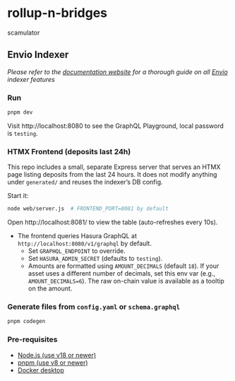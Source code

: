 # rollup-n-bridges
scamulator

## Envio Indexer

*Please refer to the [documentation website](https://docs.envio.dev) for a thorough guide on all [Envio](https://envio.dev) indexer features*

### Run

```bash
pnpm dev
```

Visit http://localhost:8080 to see the GraphQL Playground, local password is `testing`.

### HTMX Frontend (deposits last 24h)

This repo includes a small, separate Express server that serves an HTMX page listing deposits from the last 24 hours. It does not modify anything under `generated/` and reuses the indexer’s DB config.

Start it:

```bash
node web/server.js  # FRONTEND_PORT=8081 by default
```

Open http://localhost:8081/ to view the table (auto-refreshes every 10s).

- The frontend queries Hasura GraphQL at `http://localhost:8080/v1/graphql` by default.
  - Set `GRAPHQL_ENDPOINT` to override.
  - Set `HASURA_ADMIN_SECRET` (defaults to `testing`).
  - Amounts are formatted using `AMOUNT_DECIMALS` (default `18`). If your asset uses a different number of decimals, set this env var (e.g., `AMOUNT_DECIMALS=6`). The raw on-chain value is available as a tooltip on the amount.

### Generate files from `config.yaml` or `schema.graphql`

```bash
pnpm codegen
```

### Pre-requisites

- [Node.js (use v18 or newer)](https://nodejs.org/en/download/current)
- [pnpm (use v8 or newer)](https://pnpm.io/installation)
- [Docker desktop](https://www.docker.com/products/docker-desktop/)
